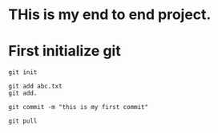 # THis is my end to end project. 
# First initialize git
```
git init
```


```
git add abc.txt
git add.
```

```
git commit -m "this is my first commit"
```


```
git pull
```

